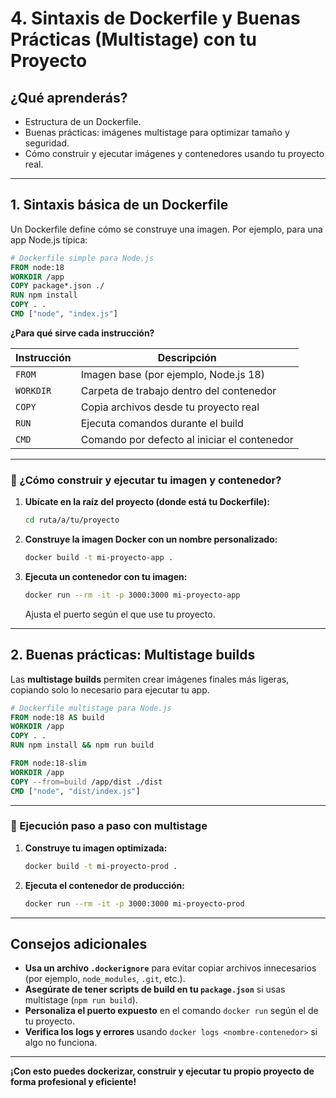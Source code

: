 # 4. Sintaxis de Dockerfile y Buenas Prácticas (Multistage) con tu Proyecto

## ¿Qué aprenderás?
- Estructura de un Dockerfile.
- Buenas prácticas: imágenes multistage para optimizar tamaño y seguridad.
- Cómo construir y ejecutar imágenes y contenedores usando tu proyecto real.

---

## 1. Sintaxis básica de un Dockerfile

Un Dockerfile define cómo se construye una imagen. Por ejemplo, para una app Node.js típica:

```Dockerfile
# Dockerfile simple para Node.js
FROM node:18
WORKDIR /app
COPY package*.json ./
RUN npm install
COPY . .
CMD ["node", "index.js"]
```

**¿Para qué sirve cada instrucción?**

| Instrucción | Descripción                               |
|-------------|-------------------------------------------|
| `FROM`      | Imagen base (por ejemplo, Node.js 18)     |
| `WORKDIR`   | Carpeta de trabajo dentro del contenedor  |
| `COPY`      | Copia archivos desde tu proyecto real     |
| `RUN`       | Ejecuta comandos durante el build         |
| `CMD`       | Comando por defecto al iniciar el contenedor |

---

### 🚀 ¿Cómo construir y ejecutar tu imagen y contenedor?

1. **Ubícate en la raíz del proyecto (donde está tu Dockerfile):**
   ```bash
   cd ruta/a/tu/proyecto
   ```

2. **Construye la imagen Docker con un nombre personalizado:**
   ```bash
   docker build -t mi-proyecto-app .
   ```

3. **Ejecuta un contenedor con tu imagen:**
   ```bash
   docker run --rm -it -p 3000:3000 mi-proyecto-app
   ```
   Ajusta el puerto según el que use tu proyecto.

---

## 2. Buenas prácticas: Multistage builds

Las **multistage builds** permiten crear imágenes finales más ligeras, copiando solo lo necesario para ejecutar tu app.

```Dockerfile
# Dockerfile multistage para Node.js
FROM node:18 AS build
WORKDIR /app
COPY . .
RUN npm install && npm run build

FROM node:18-slim
WORKDIR /app
COPY --from=build /app/dist ./dist
CMD ["node", "dist/index.js"]
```

---

### 🚀 Ejecución paso a paso con multistage

1. **Construye tu imagen optimizada:**
   ```bash
   docker build -t mi-proyecto-prod .
   ```

2. **Ejecuta el contenedor de producción:**
   ```bash
   docker run --rm -it -p 3000:3000 mi-proyecto-prod
   ```

---

## Consejos adicionales

- **Usa un archivo `.dockerignore`** para evitar copiar archivos innecesarios (por ejemplo, `node_modules`, `.git`, etc.).
- **Asegúrate de tener scripts de build en tu `package.json`** si usas multistage (`npm run build`).
- **Personaliza el puerto expuesto** en el comando `docker run` según el de tu proyecto.
- **Verifica los logs y errores** usando `docker logs <nombre-contenedor>` si algo no funciona.

---

**¡Con esto puedes dockerizar, construir y ejecutar tu propio proyecto de forma profesional y eficiente!**
